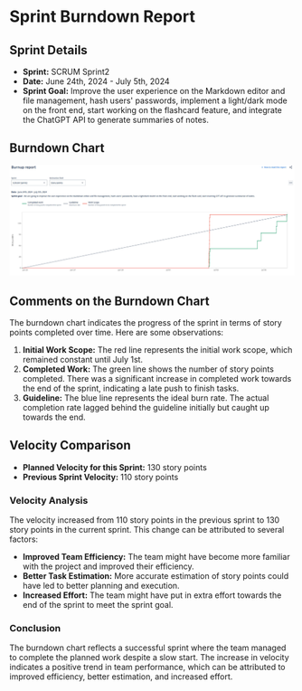 # Sprint Burndown Report

## Sprint Details
- **Sprint:** SCRUM Sprint2
- **Date:** June 24th, 2024 - July 5th, 2024
- **Sprint Goal:** Improve the user experience on the Markdown editor and file management, hash users' passwords, implement a light/dark mode on the front end, start working on the flashcard feature, and integrate the ChatGPT API to generate summaries of notes.

## Burndown Chart
![Burndown Chart](burndown.jpg)

## Comments on the Burndown Chart
The burndown chart indicates the progress of the sprint in terms of story points completed over time. Here are some observations:

1. **Initial Work Scope:** The red line represents the initial work scope, which remained constant until July 1st.
2. **Completed Work:** The green line shows the number of story points completed. There was a significant increase in completed work towards the end of the sprint, indicating a late push to finish tasks.
3. **Guideline:** The blue line represents the ideal burn rate. The actual completion rate lagged behind the guideline initially but caught up towards the end.

## Velocity Comparison
- **Planned Velocity for this Sprint:** 130 story points
- **Previous Sprint Velocity:** 110 story points

### Velocity Analysis
The velocity increased from 110 story points in the previous sprint to 130 story points in the current sprint. This change can be attributed to several factors:
- **Improved Team Efficiency:** The team might have become more familiar with the project and improved their efficiency.
- **Better Task Estimation:** More accurate estimation of story points could have led to better planning and execution.
- **Increased Effort:** The team might have put in extra effort towards the end of the sprint to meet the sprint goal.

### Conclusion
The burndown chart reflects a successful sprint where the team managed to complete the planned work despite a slow start. The increase in velocity indicates a positive trend in team performance, which can be attributed to improved efficiency, better estimation, and increased effort.

